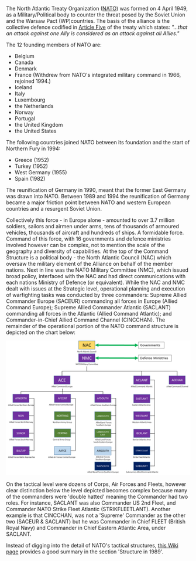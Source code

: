 The North Atlantic Treaty Organization ([NATO](https://www.nato.int/cps/ic/natohq/index.htm)) was formed on 4 April 1949, as a Military/Political body to counter the threat posed by the Soviet Union and the Warsaw Pact (WP)countries. The basis of the alliance is the collective defence codified in [Article Five](https://www.nato.int/cps/ic/natohq/topics_110496.htm) of the treaty which states: _"...that an attack against one Ally is considered as an attack against all Allies."_

The 12 founding members of NATO are:

- Belgium
- Canada
- Denmark
- France (Withdrew from NATO's integrated military command in 1966, rejoined 1994.)
- Iceland
- Italy
- Luxembourg
- the Netherlands
- Norway
- Portugal
- the United Kingdom
- the United States

The following countries joined NATO between its foundation and the start of Northern Fury in 1994:

- Greece (1952)
- Turkey (1952)
- West Germany (1955)
- Spain (1982)

The reunification of Germany in 1990, meant that the former East Germany was drawn into NATO. Between 1989 and 1994 the reunification of Germany became a major friction point between NATO and western European countries and a resurgent Soviet Union.

Collectively this force - in Europe alone - amounted to over 3.7 million soldiers, sailors and airmen under arms, tens of thousands of armoured vehicles, thousands of aircraft and hundreds of ships. A formidable force. Command of this force, with 16 governments and defence ministries involved however can be complex, not to mention the scale of the geography and diversity of capabilities. At the top of the Command Structure is a political body - the North Atlantic Council (NAC) which oversaw the military element of the Alliance on behalf of the member nations. Next in line was the NATO Military Committee (NMC), which issued broad policy, interfaced with the NAC and had direct communications with each nations Ministry of Defence (or equivalent). While the NAC and NMC dealt with issues at the Strategic level, operational planning and execution of warfighting tasks was conducted by three commanders: Supreme Allied Commander Europe (SACEUR) commanding all forces in Europe (Allied Command Europe); Supreme Allied Commander Atlantic (SACLANT) commanding all forces in the Atlantic (Allied Command Atlantic); and Commander-in-Chief Allied Command Channel (CINCCHAN). The remainder of the operational portion of the NATO command structure is depicted on the chart below:

![](/assets/images/nato/image001.png)

On the tactical level were dozens of Corps, Air Forces and Fleets, however clear distinction below the level depicted becomes complex because many of the commanders were 'double hatted' meaning the Commander had two roles. For instance, SACLANT was also Commander US 2nd Fleet, and Commander NATO Strike Fleet Atlantic (STRIKFLEETLANT). Another example is that CINCCHAN, was not a 'Supreme' Commander as the other two (SACEUR & SACLANT) but he was Commander in Chief FLEET (British Royal Navy) and Commander in Chief Eastern Atlantic Area, under SACLANT.

Instead of digging into the detail of NATO's tactical structures, [this Wiki page](https://en.wikipedia.org/wiki/Structure_of_NATO#Structure_in_1989) provides a good summary in the section 'Structure in 1989'.
